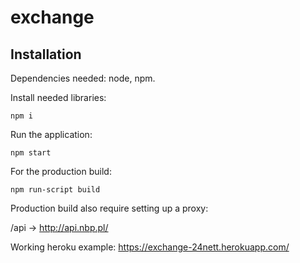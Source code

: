 # exchange

## Installation
Dependencies needed: node, npm.

Install needed libraries:
```
npm i
```

Run the application:
```
npm start
```

For the production build:
```
npm run-script build
```
Production build also require setting up a proxy:

/api -> http://api.nbp.pl/

Working heroku example:
https://exchange-24nett.herokuapp.com/
